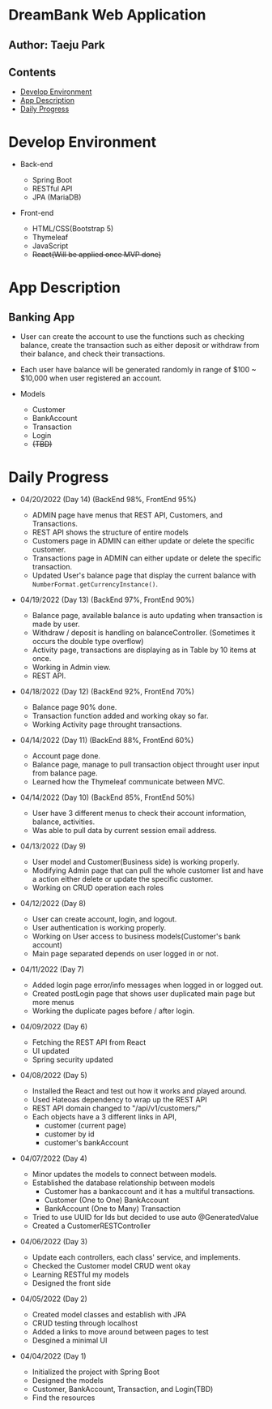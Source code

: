 # DreamBank Web Application

## Author: Taeju Park

## Contents
- [Develop Environment](#develop-environment)
- [App Description](#app-description)
- [Daily Progress](#daily-progress)

# Develop Environment
- Back-end
    - Spring Boot
    - RESTful API
    - JPA (MariaDB)

- Front-end
    - HTML/CSS(Bootstrap 5)
    - Thymeleaf
    - JavaScript
    - ~~React(Will be applied once MVP done)~~

# App Description
## Banking App
- User can create the account to use the functions such as checking balance, create the transaction such as either deposit or withdraw from their balance, and check their transactions.

- Each user have balance will be generated randomly in range of $100 ~ $10,000 when user registered an account.

- Models
    - Customer
    - BankAccount
    - Transaction
    - Login
    - ~~(TBD)~~

# Daily Progress
- 04/20/2022 (Day 14) (BackEnd 98%, FrontEnd 95%)
    - ADMIN page have menus that REST API, Customers, and Transactions.
    - REST API shows the structure of entire models
    - Customers page in ADMIN can either update or delete the specific customer.
    - Transactions page in ADMIN can either update or delete the specific transaction.
    - Updated User's balance page that display the current balance with `NumberFormat.getCurrencyInstance()`.

- 04/19/2022 (Day 13) (BackEnd 97%, FrontEnd 90%)
    - Balance page, available balance is auto updating when transaction is made by user.
    - Withdraw / deposit is handling on balanceController. (Sometimes it occurs the double type overflow)
    - Activity page, transactions are displaying as in Table by 10 items at once.
    - Working in Admin view.
    - REST API.

- 04/18/2022 (Day 12) (BackEnd 92%, FrontEnd 70%)
    - Balance page 90% done.
    - Transaction function added and working okay so far.
    - Working Activity page throught transactions.

- 04/14/2022 (Day 11) (BackEnd 88%, FrontEnd 60%)
    - Account page done.
    - Balance page, manage to pull transaction object throught user input from balance page.
    - Learned how the Thymeleaf communicate between MVC.

- 04/14/2022 (Day 10) (BackEnd 85%, FrontEnd 50%)
    - User have 3 different menus to check their account information, balance, activities.
    - Was able to pull data by current session email address.

- 04/13/2022 (Day 9)
    - User model and Customer(Business side) is working properly.
    - Modifying Admin page that can pull the whole customer list and have a action either delete or update the specific customer.
    - Working on CRUD operation each roles

- 04/12/2022 (Day 8)
    - User can create account, login, and logout.
    - User authentication is working properly.
    - Working on User access to business models(Customer's bank account)
    - Main page separated depends on user logged in or not.

- 04/11/2022 (Day 7)
    - Added login page error/info messages when logged in or logged out.
    - Created postLogin page that shows user duplicated main page but more menus
    - Working the duplicate pages before / after login.

- 04/09/2022 (Day 6)
    - Fetching the REST API from React
    - UI updated
    - Spring security updated

- 04/08/2022 (Day 5)
    - Installed the React and test out how it works and played around.
    - Used Hateoas dependency to wrap up the REST API
    - REST API domain changed to "/api/v1/customers/"
    - Each objects have a 3 different links in API,
        - customer (current page)
        - customer by id
        - customer's bankAccount

- 04/07/2022 (Day 4)
    - Minor updates the models to connect between models.
    - Established the database relationship between models
        - Customer has a bankaccount and it has a multiful transactions.
        - Customer (One to One) BankAccount
        - BankAccount (One to Many) Transaction
    - Tried to use UUID for Ids but decided to use auto @GeneratedValue
    - Created a CustomerRESTController

- 04/06/2022 (Day 3)
    - Update each controllers, each class' service, and implements.
    - Checked the Customer model CRUD went okay
    - Learning RESTful my models
    - Designed the front side

- 04/05/2022 (Day 2)
    - Created model classes and establish with JPA
    - CRUD testing through localhost
    - Added a links to move around between pages to test
    - Desgined a minimal UI

- 04/04/2022 (Day 1)
    - Initialized the project with Spring Boot
    - Designed the models
    - Customer, BankAccount, Transaction, and Login(TBD)
    - Find the resources